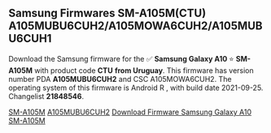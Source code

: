 <h2>Samsung Firmwares SM-A105M(CTU) A105MUBU6CUH2/A105MOWA6CUH2/A105MUBU6CUH1</h2>
Download the Samsung firmware for the ✅ <strong>Samsung Galaxy A10 </strong> ⭐ <strong>SM-A105M</strong> with product code <strong>CTU</strong> <strong> from Uruguay</strong>. This firmware has version number PDA <strong>A105MUBU6CUH2</strong> and CSC A105MOWA6CUH2. The operating system of this firmware is Android R , with build date 2021-09-25. Changelist <strong>21848546</strong>.


[SM-A105M](https://samfirm.shop/samsung/model/SM-A105M)
[A105MUBU6CUH2](https://samfirm.shop/samsung/pda/A105MUBU6CUH2)
[Download Firmware Samsung Galaxy A10 SM-A105M](https://samfirm.shop/samsung/firmware/459743)
